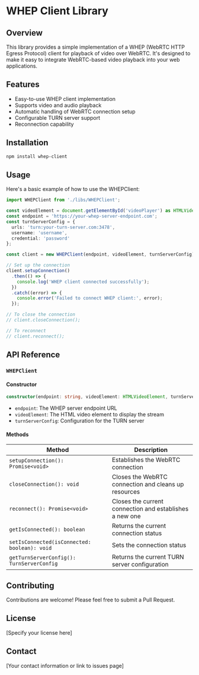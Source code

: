 # WHEP Client Library

## Overview

This library provides a simple implementation of a WHEP (WebRTC HTTP Egress Protocol) client for playback of video over WebRTC. It's designed to make it easy to integrate WebRTC-based video playback into your web applications.

## Features

- Easy-to-use WHEP client implementation
- Supports video and audio playback
- Automatic handling of WebRTC connection setup
- Configurable TURN server support
- Reconnection capability

## Installation

```bash
npm install whep-client
```

## Usage

Here's a basic example of how to use the WHEPClient:

```typescript
import WHEPClient from './libs/WHEPClient';

const videoElement = document.getElementById('videoPlayer') as HTMLVideoElement;
const endpoint = 'https://your-whep-server-endpoint.com';
const turnServerConfig = {
  urls: 'turn:your-turn-server.com:3478',
  username: 'username',
  credential: 'password'
};

const client = new WHEPClient(endpoint, videoElement, turnServerConfig);

// Set up the connection
client.setupConnection()
  .then(() => {
    console.log('WHEP client connected successfully');
  })
  .catch((error) => {
    console.error('Failed to connect WHEP client:', error);
  });

// To close the connection
// client.closeConnection();

// To reconnect
// client.reconnect();
```

## API Reference

### `WHEPClient`

#### Constructor

```typescript
constructor(endpoint: string, videoElement: HTMLVideoElement, turnServerConfig: TurnServerConfig)
```

- `endpoint`: The WHEP server endpoint URL
- `videoElement`: The HTML video element to display the stream
- `turnServerConfig`: Configuration for the TURN server

#### Methods

| Method | Description |
|--------|-------------|
| `setupConnection(): Promise<void>` | Establishes the WebRTC connection |
| `closeConnection(): void` | Closes the WebRTC connection and cleans up resources |
| `reconnect(): Promise<void>` | Closes the current connection and establishes a new one |
| `getIsConnected(): boolean` | Returns the current connection status |
| `setIsConnected(isConnected: boolean): void` | Sets the connection status |
| `getTurnServerConfig(): TurnServerConfig` | Returns the current TURN server configuration |

## Contributing

Contributions are welcome! Please feel free to submit a Pull Request.

## License

[Specify your license here]

## Contact

[Your contact information or link to issues page]
